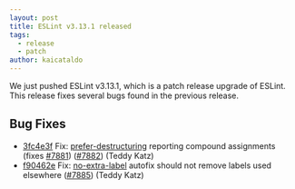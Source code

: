 ```yaml
---
layout: post
title: ESLint v3.13.1 released
tags:
  - release
  - patch
author: kaicataldo
---
```


We just pushed ESLint v3.13.1, which is a patch release upgrade of ESLint. This release  fixes several bugs found in the previous release.










## Bug Fixes


* [3fc4e3f](https://github.com/eslint/eslint/commit/3fc4e3f) Fix: [prefer-destructuring](/docs/rules/prefer-destructuring) reporting compound assignments (fixes [#7881](https://github.com/eslint/eslint/issues/7881)) ([#7882](https://github.com/eslint/eslint/issues/7882)) (Teddy Katz)
* [f90462e](https://github.com/eslint/eslint/commit/f90462e) Fix: [no-extra-label](/docs/rules/no-extra-label) autofix should not remove labels used elsewhere ([#7885](https://github.com/eslint/eslint/issues/7885)) (Teddy Katz)

